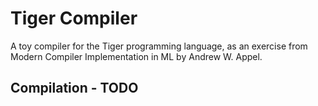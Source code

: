 # Tiger Compiler
A toy compiler for the Tiger programming language, as an exercise from Modern Compiler Implementation in ML by Andrew W. Appel. 

## Compilation - TODO
